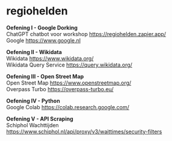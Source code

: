 # regiohelden

**Oefening I - Google Dorking**<br>
ChatGPT chatbot voor workshop 
https://regiohelden.zapier.app/<br>
Google
https://www.google.nl

**Oefening II - Wikidata**<br>
Wikidata
https://www.wikidata.org/<br>
Wikidata Query Service
https://query.wikidata.org/

**Oefening III - Open Street Map**<br>
Open Street Map
https://www.openstreetmap.org/<br>
Overpass Turbo
https://overpass-turbo.eu/

**Oefening IV - Python**<br>
Google Colab
https://colab.research.google.com/

**Oefening V - API Scraping**<br>
Schiphol Wachttijden
https://www.schiphol.nl/api/proxy/v3/waittimes/security-filters<br>
